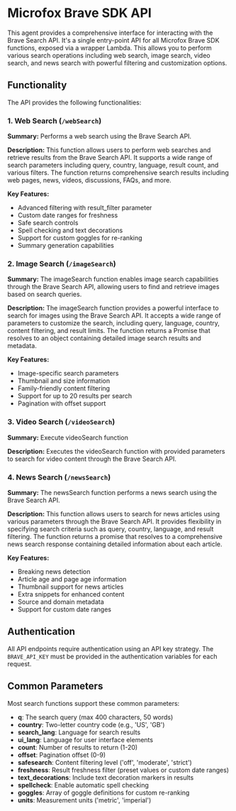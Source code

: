 # Microfox Brave SDK API

This agent provides a comprehensive interface for interacting with the Brave Search API. It's a single entry-point API for all Microfox Brave SDK functions, exposed via a wrapper Lambda. This allows you to perform various search operations including web search, image search, video search, and news search with powerful filtering and customization options.

## Functionality

The API provides the following functionalities:

### 1. Web Search (`/webSearch`)

**Summary:** Performs a web search using the Brave Search API.

**Description:** This function allows users to perform web searches and retrieve results from the Brave Search API. It supports a wide range of search parameters including query, country, language, result count, and various filters. The function returns comprehensive search results including web pages, news, videos, discussions, FAQs, and more.

**Key Features:**

- Advanced filtering with result_filter parameter
- Custom date ranges for freshness
- Safe search controls
- Spell checking and text decorations
- Support for custom goggles for re-ranking
- Summary generation capabilities

### 2. Image Search (`/imageSearch`)

**Summary:** The imageSearch function enables image search capabilities through the Brave Search API, allowing users to find and retrieve images based on search queries.

**Description:** The imageSearch function provides a powerful interface to search for images using the Brave Search API. It accepts a wide range of parameters to customize the search, including query, language, country, content filtering, and result limits. The function returns a Promise that resolves to an object containing detailed image search results and metadata.

**Key Features:**

- Image-specific search parameters
- Thumbnail and size information
- Family-friendly content filtering
- Support for up to 20 results per search
- Pagination with offset support

### 3. Video Search (`/videoSearch`)

**Summary:** Execute videoSearch function

**Description:** Executes the videoSearch function with provided parameters to search for video content through the Brave Search API.

### 4. News Search (`/newsSearch`)

**Summary:** The newsSearch function performs a news search using the Brave Search API.

**Description:** This function allows users to search for news articles using various parameters through the Brave Search API. It provides flexibility in specifying search criteria such as query, country, language, and result filtering. The function returns a promise that resolves to a comprehensive news search response containing detailed information about each article.

**Key Features:**

- Breaking news detection
- Article age and page age information
- Thumbnail support for news articles
- Extra snippets for enhanced content
- Source and domain metadata
- Support for custom date ranges

## Authentication

All API endpoints require authentication using an API key strategy. The `BRAVE_API_KEY` must be provided in the authentication variables for each request.

## Common Parameters

Most search functions support these common parameters:

- **q**: The search query (max 400 characters, 50 words)
- **country**: Two-letter country code (e.g., 'US', 'GB')
- **search_lang**: Language for search results
- **ui_lang**: Language for user interface elements
- **count**: Number of results to return (1-20)
- **offset**: Pagination offset (0-9)
- **safesearch**: Content filtering level ('off', 'moderate', 'strict')
- **freshness**: Result freshness filter (preset values or custom date ranges)
- **text_decorations**: Include text decoration markers in results
- **spellcheck**: Enable automatic spell checking
- **goggles**: Array of goggle definitions for custom re-ranking
- **units**: Measurement units ('metric', 'imperial')
